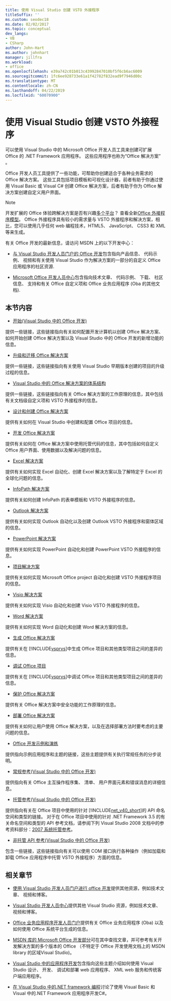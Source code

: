```yaml
---
title: 使用 Visual Studio 创建 VSTO 外接程序
titleSuffix: ''
ms.custom: seodec18
ms.date: 02/02/2017
ms.topic: conceptual
dev_langs:
- VB
- CSharp
author: John-Hart
ms.author: johnhart
manager: jillfra
ms.workload:
- office
ms.openlocfilehash: e39a742c01b013c43992847010bf5f6cb6ac6009
ms.sourcegitcommit: 1fc6ee928733e61a1f42782f832ead9f7946d00c
ms.translationtype: MT
ms.contentlocale: zh-CN
ms.lasthandoff: 04/22/2019
ms.locfileid: "60070900"
---
```

# <a name="create-vsto-add-ins-for-office-by-using-visual-studio"></a>使用 Visual Studio 创建 VSTO 外接程序
  可以使用 Visual Studio 中的 Microsoft Office 开发人员工具来创建可扩展 Office 的 .NET Framework 应用程序。 这些应用程序也称为“Office 解决方案” 。

 Office 开发人员工具提供了一些功能，可帮助你创建适合于各种业务需求的 Office 解决方案。 这些工具包括项目模板和可视化设计器，前者有助于你通过使用 Visual Basic 或 Visual C# 创建 Office 解决方案，后者有助于你为 Office 解决方案创建自定义用户界面。

> [!NOTE]
>  开发扩展的 Office 体验跨解决方案是否有兴趣[多个平台](https://dev.office.com/add-in-availability)？ 查看全新[Office 外接程序模型](https://dev.office.com/docs/add-ins/overview/office-add-ins)。 Office 外接程序具有较小的需求量与 VSTO 外接程序和解决方案，相比，您可以使用几乎任何 web 编程技术，HTML5、 JavaScript、 CSS3 和 XML 等来生成。

 有关 Office 开发的最新信息，请访问 MSDN 上的以下开发中心：

- [与 Visual Studio 开发人员门户的 Office 开发](http://go.microsoft.com/fwlink/?LinkId=123844)包含指向产品信息、 代码示例、 视频和有关使用 Visual Studio 作为解决方案的一部分的自定义 Office 应用程序的社区资源.

- [Microsoft Office 开发人员中心](http://go.microsoft.com/fwlink/?LinkId=83467)包含指向技术文章、 代码示例、 下载、 社区信息、 支持和有关 Office 自定义项和 Office 业务应用程序 (Oba 的其他文档).

## <a name="in-this-section"></a>本节内容
- [开始&#40;Visual Studio 中的 Office 开发&#41;](../vsto/getting-started-office-development-in-visual-studio.md)

 提供一些链接，这些链接指向有关如何配置开发计算机以创建 Office 解决方案、如何开始创建 Office 解决方案以及 Visual Studio 中的 Office 开发的新增功能的信息。

- [升级和迁移 Office 解决方案](../vsto/upgrading-and-migrating-office-solutions.md)

 提供一些链接，这些链接指向有关使用 Visual Studio 早期版本创建的项目的升级过程的信息。

- [Visual Studio 中的 Office 解决方案的体系结构](../vsto/architecture-of-office-solutions-in-visual-studio.md)

 提供一些链接，这些链接指向有关 Office 解决方案的工作原理的信息，其中包括有关文档级自定义项和 VSTO 外接程序的信息。

- [设计和创建 Office 解决方案](../vsto/designing-and-creating-office-solutions.md)

 提供有关如何在 Visual Studio 中创建和配置 Office 项目的信息。

- [开发 Office 解决方案](../vsto/developing-office-solutions.md)

 提供有关如何在 Office 解决方案中使用托管代码的信息，其中包括如何自定义 Office 用户界面、使用数据以及解决问题的信息。

- [Excel 解决方案](../vsto/excel-solutions.md)

 提供有关如何实现 Excel 自动化、创建 Excel 解决方案以及了解特定于 Excel 的全球化问题的信息。

- [InfoPath 解决方案](../vsto/infopath-solutions.md)

 提供有关如何创建 InfoPath 的表单模板和 VSTO 外接程序的信息。

- [Outlook 解决方案](../vsto/outlook-solutions.md)

 提供有关如何实现 Outlook 自动化以及创建 Outlook VSTO 外接程序和窗体区域的信息。

- [PowerPoint 解决方案](../vsto/powerpoint-solutions.md)

 提供有关如何实现 PowerPoint 自动化和创建 PowerPoint VSTO 外接程序的信息。

- [项目解决方案](../vsto/project-solutions.md)

 提供有关如何实现 Microsoft Office project 自动化和创建 VSTO 外接程序项目的信息。

- [Visio 解决方案](../vsto/visio-solutions.md)

 提供有关如何实现 Visio 自动化和创建 Visio VSTO 外接程序的信息。

- [Word 解决方案](../vsto/word-solutions.md)

 提供有关如何实现 Word 自动化和创建 Word 解决方案的信息。

- [生成 Office 解决方案](../vsto/building-office-solutions.md)

 提供有关在 [!INCLUDE[vsprvs](../sharepoint/includes/vsprvs-md.md)]中生成 Office 项目和其他类型项目之间的差异的信息。

- [调试 Office 项目](../vsto/debugging-office-projects.md)

 提供有关在 [!INCLUDE[vsprvs](../sharepoint/includes/vsprvs-md.md)]中调试 Office 项目和其他类型项目之间的差异的信息。

- [保护 Office 解决方案](../vsto/securing-office-solutions.md)

 提供有关 Office 解决方案中安全功能的工作原理的信息。

- [部署 Office 解决方案](../vsto/deploying-an-office-solution.md)

 提供有关如何让用户使用 Office 解决方案，以及在选择部署方法时要考虑的主要问题的信息。

- [Office 开发示例和演练](../vsto/office-development-samples-and-walkthroughs.md)

 提供指向示例应用程序和主题的链接，这些主题提供有关执行常规任务的分步说明。

- [常规参考&#40;Visual Studio 中的 Office 开发&#41;](../vsto/general-reference-office-development-in-visual-studio.md)

 提供指向有关 Office 主互操作程序集、 清单、 用户界面元素和错误消息的详细信息。

- [托管参考&#40;Visual Studio 中的 Office 开发&#41;](../vsto/managed-reference-office-development-in-visual-studio.md)

 提供指向有关在 Office 项目中使用的针对 [!INCLUDE[net_v40_short](../sharepoint/includes/net-v40-short-md.md)]的 API 命名空间和类型的链接。 对于在 Office 项目中使用的针对 .NET Framework 3.5 的有关命名空间和类型的 API 参考文档，请参阅下列 Visual Studio 2008 文档中的参考资料部分：[2007 系统托管参考](http://go.microsoft.com/fwlink/?LinkId=160658)。

- [非托管 API 参考&#40;Visual Studio 中的 Office 开发&#41;](../vsto/unmanaged-api-reference-office-development-in-visual-studio.md)

 包含一些链接，这些链接指向有关可以使用 COM 接口执行各种操作（例如加载和卸载 Office 应用程序中托管 VSTO 外接程序）方面的信息。

## <a name="related-sections"></a>相关章节
- [使用 Visual Studio 开发人员门户进行 office 开发](http://go.microsoft.com/fwlink/?LinkId=123844)提供其他资源，例如技术文章、 视频和博客。

- [Visual Studio 开发人员中心](http://go.microsoft.com/fwlink/?LinkID=99124)提供其他 Visual Studio 资源，例如技术文章、 视频和博客。

- [Office 业务应用程序开发人员门户](http://go.microsoft.com/fwlink/?LinkId=99125)提供有关 Office 业务应用程序 (Oba) 以及如何使用 Office 系统平台生成的信息。

- [MSDN 库的 Microsoft Office 开发部分](http://go.microsoft.com/fwlink/?LinkId=149870)可在其中查找文章，并可参考有关开发解决方案的多个版本的 Office （不特定于 Office 开发使用文档上的 MSDN library 的区域Visual Studio)。

- [Visual Studio 中的应用程序开发](https://msdn.microsoft.com/97490c1b-a247-41fb-8f2c-bc4c201eff68)包含指向这些主题介绍如何使用 Visual Studio 设计、 开发、 调试和部署 web 应用程序、 XML web 服务和传统客户端应用程序。

- [在 Visual Studio 中的.NET framework 编程](/previous-versions/visualstudio/visual-studio-2010/k1s94fta(v=vs.100))讨论了使用 Visual Basic 和 Visual 中的.NET Framework 应用程序开发C#。
